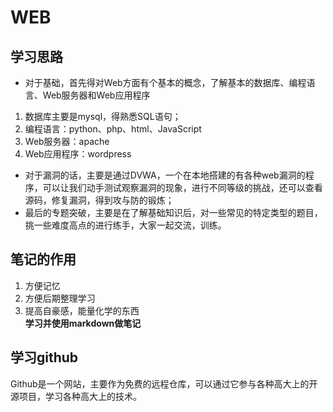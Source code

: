 # WEB 
## 学习思路
- 对于基础，首先得对Web方面有个基本的概念，了解基本的数据库、编程语言、Web服务器和Web应用程序
1. 数据库主要是mysql，得熟悉SQL语句；
2. 编程语言：python、php、html、JavaScript
3. Web服务器：apache
4. Web应用程序：wordpress
- 对于漏洞的话，主要是通过DVWA，一个在本地搭建的有各种web漏洞的程序，可以让我们动手测试观察漏洞的现象，进行不同等级的挑战，还可以查看源码，修复漏洞，得到攻与防的锻炼；
- 最后的专题突破，主要是在了解基础知识后，对一些常见的特定类型的题目，挑一些难度高点的进行练手，大家一起交流，训练。
## 笔记的作用
1. 方便记忆
2. 方便后期整理学习
3. 提高自豪感，能量化学的东西</br>
**学习并使用markdown做笔记**      
## 学习github  
Github是一个网站，主要作为免费的远程仓库，可以通过它参与各种高大上的开源项目，学习各种高大上的技术。
